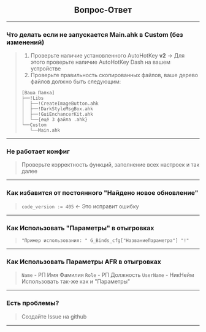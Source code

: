 <h2 align="center">
Вопрос-Ответ
</h2>

---

### Что делать если не запускается Main.ahk в Custom (без изменений)
> 1. Проверьте наличие установленного AutoHotKey **v2** -> Для этого проверьте наличие AutoHotKey Dash на вашем устройстве
> 2. Проверьте правильность скопированных файлов, ваше дерево файлов должно быть следующим:
> ```
> [Ваша Папка]
> ├──!Libs 
> │  ├──!CreateImageButton.ahk
> │  ├──!DarkStyleMsgBox.ahk
> │  ├──!GuiEnchancerKit.ahk
> │  └──{ещё 3 файла .ahk}
> └──Custom 
>    └──Main.ahk
> ```

---

### Не работает конфиг
> Проверьте корректность функций, заполнение всех настроек и так далее

---

### Как избавится от постоянного "Найдено новое обновление"
> `code_version := 405` <- Это исправит ошибку 


---

### Как Использовать "Параметры" в отыгровках
> `"Пример использования: " G_Binds_cfg["НазваниеПараметра"] "!"` 


---

### Как Использовать Параметры AFR в отыгровках
> `Name` - РП Имя Фамилия
> `Role` - РП Должность
> `UserName` - НикНейм 
> Использовать так-же как и "Параметры"

---

### Есть проблемы?
> Создайте Issue на github

---

